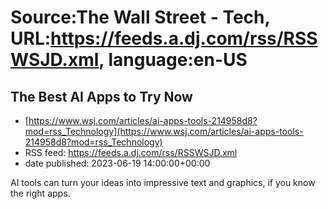 # Source:The Wall Street - Tech, URL:https://feeds.a.dj.com/rss/RSSWSJD.xml, language:en-US

## The Best AI Apps to Try Now
 - [https://www.wsj.com/articles/ai-apps-tools-214958d8?mod=rss_Technology](https://www.wsj.com/articles/ai-apps-tools-214958d8?mod=rss_Technology)
 - RSS feed: https://feeds.a.dj.com/rss/RSSWSJD.xml
 - date published: 2023-06-19 14:00:00+00:00

AI tools can turn your ideas into impressive text and graphics, if you know the right apps.

